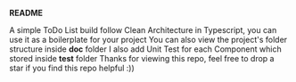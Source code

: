 **README** 

A simple ToDo List build follow Clean Architecture in Typescript, you can use it as a boilerplate for your project
You can also view the project's folder structure inside __doc__ folder
I also add Unit Test for each Component which stored inside __test__ folder
Thanks for viewing this repo, feel free to drop a star if you find this repo helpful :)) 
